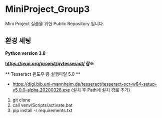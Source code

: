 # MiniProject_Group3
Mini Project 실습을 위한 Public Repository 입니다.

## 환경 세팅
**Python version 3.8**

**https://pypi.org/project/pytesseract/ 참조**

** Tesseract 윈도우 용 실행파일 5.0 **
* https://digi.bib.uni-mannheim.de/tesseract/tesseract-ocr-w64-setup-v5.0.0-alpha.20200328.exe  (설치 후 Path에 설치 경로 추가)

1. git clone
1. call venv/Scripts/activate.bat
1. pip install -r requirements.txt

